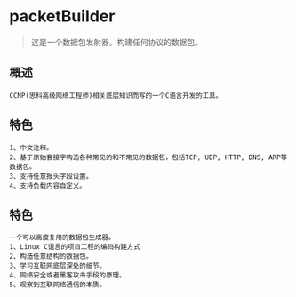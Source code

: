 # packetBuilder
> 这是一个数据包发射器。构建任何协议的数据包。

## 概述
```
CCNP(思科高级网络工程师)相关底层知识而写的一个C语言开发的工具。
```


## 特色
```
1、中文注释。
2、基于原始套接字构造各种常见的和不常见的数据包，包括TCP, UDP, HTTP, DNS, ARP等数据包。
3、支持任意报头字段设置。
4、支持负载内容自定义。
```

## 特色
```
一个可以高度复用的数据包生成器。
1、Linux C语言的项目工程的编码构建方式
2、构造任意结构的数据包。
3、学习互联网底层深处的细节。
4、网络安全或者黑客攻击手段的原理。
5、观察到互联网络通信的本质。
```
